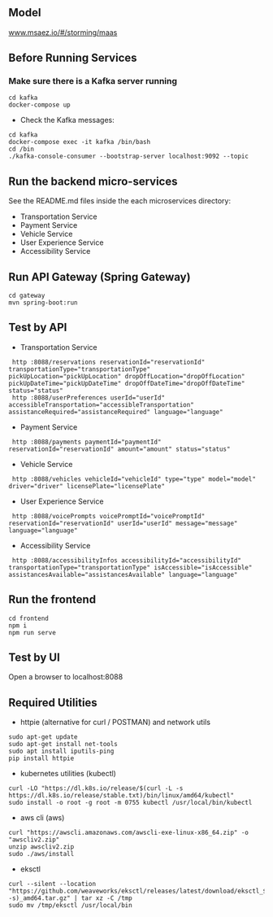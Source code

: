 # 

## Model
www.msaez.io/#/storming/maas

## Before Running Services
### Make sure there is a Kafka server running
```
cd kafka
docker-compose up
```
- Check the Kafka messages:
```
cd kafka
docker-compose exec -it kafka /bin/bash
cd /bin
./kafka-console-consumer --bootstrap-server localhost:9092 --topic
```

## Run the backend micro-services
See the README.md files inside the each microservices directory:

- Transportation Service
- Payment Service
- Vehicle Service
- User Experience Service
- Accessibility Service


## Run API Gateway (Spring Gateway)
```
cd gateway
mvn spring-boot:run
```

## Test by API
- Transportation Service
```
 http :8088/reservations reservationId="reservationId" transportationType="transportationType" pickUpLocation="pickUpLocation" dropOffLocation="dropOffLocation" pickUpDateTime="pickUpDateTime" dropOffDateTime="dropOffDateTime" status="status" 
 http :8088/userPreferences userId="userId" accessibleTransportation="accessibleTransportation" assistanceRequired="assistanceRequired" language="language" 
```
- Payment Service
```
 http :8088/payments paymentId="paymentId" reservationId="reservationId" amount="amount" status="status" 
```
- Vehicle Service
```
 http :8088/vehicles vehicleId="vehicleId" type="type" model="model" driver="driver" licensePlate="licensePlate" 
```
- User Experience Service
```
 http :8088/voicePrompts voicePromptId="voicePromptId" reservationId="reservationId" userId="userId" message="message" language="language" 
```
- Accessibility Service
```
 http :8088/accessibilityInfos accessibilityId="accessibilityId" transportationType="transportationType" isAccessible="isAccessible" assistancesAvailable="assistancesAvailable" language="language" 
```


## Run the frontend
```
cd frontend
npm i
npm run serve
```

## Test by UI
Open a browser to localhost:8088

## Required Utilities

- httpie (alternative for curl / POSTMAN) and network utils
```
sudo apt-get update
sudo apt-get install net-tools
sudo apt install iputils-ping
pip install httpie
```

- kubernetes utilities (kubectl)
```
curl -LO "https://dl.k8s.io/release/$(curl -L -s https://dl.k8s.io/release/stable.txt)/bin/linux/amd64/kubectl"
sudo install -o root -g root -m 0755 kubectl /usr/local/bin/kubectl
```

- aws cli (aws)
```
curl "https://awscli.amazonaws.com/awscli-exe-linux-x86_64.zip" -o "awscliv2.zip"
unzip awscliv2.zip
sudo ./aws/install
```

- eksctl 
```
curl --silent --location "https://github.com/weaveworks/eksctl/releases/latest/download/eksctl_$(uname -s)_amd64.tar.gz" | tar xz -C /tmp
sudo mv /tmp/eksctl /usr/local/bin
```

